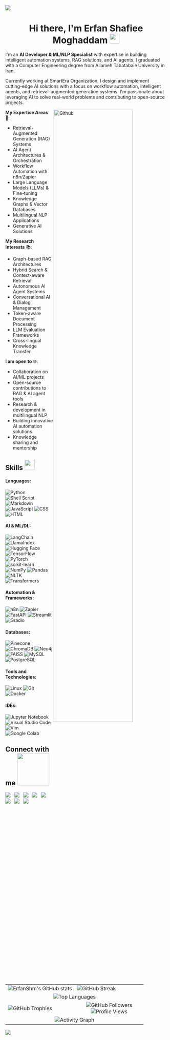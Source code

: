 <!-- Top Image -->
<img src="https://user-images.githubusercontent.com/73097560/115834477-dbab4500-a447-11eb-908a-139a6edaec5c.gif">

<!-- Heading -->
<h1 align='center'> Hi there, I'm Erfan Shafiee Moghaddam <img src="https://raw.githubusercontent.com/MartinHeinz/MartinHeinz/master/wave.gif" width="30px"> </h1>

<!-- Introduction -->
I'm an **AI Developer & ML/NLP Specialist** with expertise in building intelligent automation systems, RAG solutions, and AI agents. I graduated with a Computer Engineering degree from Allameh Tabatabaie University in Iran.

Currently working at SmartEra Organization, I design and implement cutting-edge AI solutions with a focus on workflow automation, intelligent agents, and retrieval-augmented generation systems. I'm passionate about leveraging AI to solve real-world problems and contributing to open-source projects.

<!-- GitHub header image -->
<img width="70%" align="right" alt="Github" src="https://raw.githubusercontent.com/onimur/.github/master/.resources/git-header.svg" />

<!-- Expertise Areas -->
**My Expertise Areas** 🚀:

- Retrieval-Augmented Generation (RAG) Systems
- AI Agent Architectures & Orchestration
- Workflow Automation with n8n/Zapier
- Large Language Models (LLMs) & Fine-tuning
- Knowledge Graphs & Vector Databases
- Multilingual NLP Applications
- Generative AI Solutions

<!-- Research Interests -->
**My Research Interests** 📚:

- Graph-based RAG Architectures
- Hybrid Search & Context-aware Retrieval
- Autonomous AI Agent Systems
- Conversational AI & Dialog Management
- Token-aware Document Processing
- LLM Evaluation Frameworks
- Cross-lingual Knowledge Transfer

<!-- Collaboration -->
**I am open to** 🌐:

- Collaboration on AI/ML projects
- Open-source contributions to RAG & AI agent tools
- Research & development in multilingual NLP
- Building innovative AI automation solutions
- Knowledge sharing and mentorship

<!-- Skills Heading -->
<h2> Skills <img src="https://media2.giphy.com/media/QssGEmpkyEOhBCb7e1/giphy.gif?cid=ecf05e47a0n3gi1bfqntqmob8g9aid1oyj2wr3ds3mg700bl&rid=giphy.gif" width="32px"> </h2>

<!-- Programming Languages -->
#### Languages:

![Python](https://img.shields.io/badge/Python-3776AB?style=for-the-badge&logo=python&logoColor=white)
![Shell Script](https://img.shields.io/badge/Shell_Script-121011?style=for-the-badge&logo=gnu-bash&logoColor=white)
![Markdown](https://img.shields.io/badge/markdown-%23000000.svg?style=for-the-badge&logo=markdown&logoColor=white)
![JavaScript](https://img.shields.io/badge/JavaScript-%23323330.svg?style=for-the-badge&logo=javascript&logoColor=%23F7DF1E)
![CSS](https://img.shields.io/badge/CSS-%231572B6.svg?style=for-the-badge&logo=css3&logoColor=white)
![HTML](https://img.shields.io/badge/HTML-%2343853D.svg?style=for-the-badge&logo=html5&logoColor=white)

<!-- AI & ML/DL -->
#### AI & ML/DL:

![LangChain](https://img.shields.io/badge/LangChain-%23116ACC.svg?style=for-the-badge&logo=chainlink&logoColor=white)
![LlamaIndex](https://img.shields.io/badge/LlamaIndex-%23FF6600.svg?style=for-the-badge&logoColor=white)
![Hugging Face](https://img.shields.io/badge/Hugging_Face-%23FFD21E.svg?style=for-the-badge&logo=huggingface&logoColor=black)
![TensorFlow](https://img.shields.io/badge/TensorFlow-FF6F00?style=for-the-badge&logo=tensorflow&logoColor=white)
![PyTorch](https://img.shields.io/badge/PyTorch-%23EE4C2C.svg?style=for-the-badge&logo=pytorch&logoColor=white)
![scikit-learn](https://img.shields.io/badge/scikit--learn-%23F7931E.svg?style=for-the-badge&logo=scikit-learn&logoColor=white)
![NumPy](https://img.shields.io/badge/numpy-%23013243.svg?style=for-the-badge&logo=numpy&logoColor=white)
![Pandas](https://img.shields.io/badge/pandas-%23150458.svg?style=for-the-badge&logo=pandas&logoColor=white)
![NLTK](https://img.shields.io/badge/NLTK-%23007ACC.svg?style=for-the-badge&logoColor=white)
![Transformers](https://img.shields.io/badge/Transformers-%23232F3E.svg?style=for-the-badge&logo=huggingface&logoColor=white)

<!-- Automation & Frameworks -->
#### Automation & Frameworks:

![n8n](https://img.shields.io/badge/n8n-%23FF6633.svg?style=for-the-badge&logoColor=white)
![Zapier](https://img.shields.io/badge/Zapier-%23FF4A00.svg?style=for-the-badge&logo=zapier&logoColor=white)
![FastAPI](https://img.shields.io/badge/FastAPI-%23009688.svg?style=for-the-badge&logo=fastapi&logoColor=white)
![Streamlit](https://img.shields.io/badge/Streamlit-%23FF4B4B.svg?style=for-the-badge&logo=streamlit&logoColor=white)
![Gradio](https://img.shields.io/badge/Gradio-%23F38020.svg?style=for-the-badge&logoColor=white)

<!-- Databases -->
#### Databases:

![Pinecone](https://img.shields.io/badge/Pinecone-%23000000.svg?style=for-the-badge&logoColor=white)
![ChromaDB](https://img.shields.io/badge/ChromaDB-%234285F4.svg?style=for-the-badge&logoColor=white)
![Neo4j](https://img.shields.io/badge/Neo4j-%234B275F.svg?style=for-the-badge&logo=neo4j&logoColor=white)
![FAISS](https://img.shields.io/badge/FAISS-%23316192.svg?style=for-the-badge&logoColor=white)
![MySQL](https://img.shields.io/badge/MySQL-00000F?style=for-the-badge&logo=mysql&logoColor=white)
![PostgreSQL](https://img.shields.io/badge/PostgreSQL-316192?style=for-the-badge&logo=postgresql&logoColor=white)

<!-- Tools and Technologies -->
#### Tools and Technologies:

![Linux](https://img.shields.io/badge/Linux-FCC624?style=for-the-badge&logo=linux&logoColor=black)
![Git](https://img.shields.io/badge/GIT-E44C30?style=for-the-badge&logo=git&logoColor=white)
![Docker](https://img.shields.io/badge/Docker-%232496ED.svg?style=for-the-badge&logo=docker&logoColor=white)

<!-- IDEs -->
#### IDEs:

![Jupyter Notebook](https://img.shields.io/badge/jupyter-%23FA0F00.svg?style=for-the-badge&logo=jupyter&logoColor=white)
![Visual Studio Code](https://img.shields.io/badge/Visual%20Studio%20Code-0078d7.svg?style=for-the-badge&logo=visual-studio-code&logoColor=white)
![Vim](https://img.shields.io/badge/VIM-%2311AB00.svg?style=for-the-badge&logo=vim&logoColor=white)
![Google Colab](https://img.shields.io/badge/Google%20Colab-%23F9AB00.svg?style=for-the-badge&logo=google-colab&logoColor=white)

<!-- Connect with me Heading -->
<h2> Connect with me <img src='https://raw.githubusercontent.com/ShahriarShafin/ShahriarShafin/main/Assets/handshake.gif' width="100px"> </h2>

<!-- Connect with me links -->
<p align="center">

[<!-- LinkedIn --> <img src="https://img.shields.io/badge/linkedin-%2312100E.svg?&style=for-the-badge&logo=linkedin&logoColor=white&color=black" />](https://www.linkedin.com/in/erfan-shafiee-moghadam-/) &nbsp;
[<!-- Kaggle --> <img src="https://img.shields.io/badge/kaggle-%2312100E.svg?&style=for-the-badge&logo=kaggle&logoColor=white&color=black" />](https://www.kaggle.com/erfanshafieeaa) &nbsp;
[<!-- Hugging Face --> <img src="https://img.shields.io/badge/Hugging%20Face-%23000000.svg?&style=for-the-badge&logo=Hugging%20Face&logoColor=white" />](https://huggingface.co/ErfanShm) &nbsp;
[<!-- Twitter --> <img src="https://img.shields.io/badge/twitter-%231DA1F2.svg?&style=for-the-badge&logo=twitter&logoColor=white&color=black" />](https://x.com/ErfaanAm) &nbsp;
[<!-- Medium --> <img src="https://img.shields.io/badge/medium-%2312100E.svg?&style=for-the-badge&logo=medium&logoColor=white&color=black" />](https://medium.com/@erfanshm12) &nbsp;
[<!-- Instagram --> <img src="https://img.shields.io/badge/instagram-%2312100E.svg?&style=for-the-badge&logo=instagram&logoColor=white&color=black" />](https://www.instagram.com/erfanshafiee__) &nbsp;
[<!-- Discord --> <img src="https://img.shields.io/badge/Discord-%237289DA.svg?&style=for-the-badge&logo=discord&logoColor=white&color=black" />](https://discord.com/users/494862010488717322) &nbsp;
[<!-- Website --> <img src="https://img.shields.io/badge/website-%23.svg?&style=for-the-badge&logo=www&logoColor=white&color=black" />](https://www.yourwebsite.com) &nbsp;

</p>

<!-- Stats Section -->
<!--- stats(start) -->
<table width="100%">
  <tr>
    <td width="50%">
      <img align="center" src="https://github-readme-stats.vercel.app/api?username=ErfanShm&show_icons=true&theme=dracula&hide_border=true&include_all_commits=true&count_private=true" alt="ErfanShm's GitHub stats" />
    </td>
    <td width="50%">
      <img src="https://github-readme-streak-stats.herokuapp.com/?user=ErfanShm&theme=dracula&hide_border=true" alt="GitHub Streak" />
    </td>
  </tr>
  <tr>
    <td colspan="2" align="center">
      <img src="https://github-readme-stats.vercel.app/api/top-langs/?username=ErfanShm&layout=compact&theme=dracula&hide_border=true" alt="Top Languages" />
    </td>
  </tr>
  <tr>
    <td width="50%">
      <img src="https://github-profile-trophy.vercel.app/?username=ErfanShm&theme=dracula&no-frame=true&no-bg=true&margin-w=4" alt="GitHub Trophies" />
    </td>
    <td width="50%" align="center">
      <img src="https://img.shields.io/github/followers/ErfanShm?label=Followers&style=social" alt="GitHub Followers" />
      <br/>
      <img src="https://badges.pufler.dev/visits/ErfanShm/ErfanShm" alt="Profile Views" />
    </td>
  </tr>
  <tr>
    <td colspan="2" align="center">
      <img src="https://github-readme-activity-graph.vercel.app/graph?username=ErfanShm&bg_color=282a36&color=f8f8f2&line=bd93f9&point=ff79c6&area=true&hide_border=true&custom_title=GitHub%20Activity%20Graph" alt="Activity Graph"/>
    </td>
  </tr>
</table>
<!--- stats(End) -->

<!-- Bottom Image -->
<img src="https://user-images.githubusercontent.com/73097560/115834477-dbab4500-a447-11eb-908a-139a6edaec5c.gif">

<!-- 
----
[<img src="https://github-profile-trophy.vercel.app/?username=durgeshsamariya&row=2&column=3" />](https://github.com/ryo-ma/github-profile-trophy)
[<img src="https://github-readme-stats.vercel.app/api?username=durgeshsamariya&theme=algolia&count_private=true&include_all_commits=true&show_icons=true" />](https://github.com/anuraghazra/github-readme-stats)
[![GitHub Streak](https://github-readme-streak-stats.herokuapp.com/?user=durgeshsamariya&theme=dark)](https://github.com/DenverCoder1/github-readme-streak-stats)
[![Durgesh's Top Langs](https://github-readme-stats.vercel.app/api/top-langs/?username=themlphdstudent&theme=algolia&hide=Jupyter&layout=compact&show_icons=true)](https://github.com/anuraghazra/github-readme-stats)
 -->

<!--
**themlphdstudent/themlphdstudent** is a ✨ _special_ ✨ repository because its `README.md` (this file) appears on your GitHub profile.

Here are some ideas to get you started:

- 🔭 I’m currently working on ...
- 🌱 I’m currently learning ...
- 👯 I’m looking to collaborate on ...
- 🤔 I’m looking for help with ...
- 💬 Ask me about ...
- 📫 How to reach me: ...
- 😄 Pronouns: ...
- ⚡ Fun fact: ...
asdasdasdasdasdsadasd
-->
